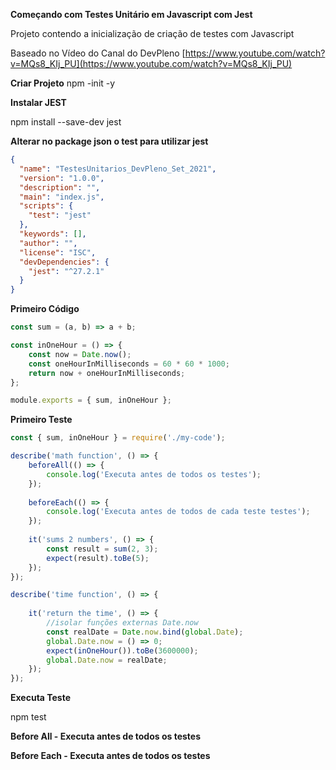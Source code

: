**Começando com Testes Unitário em Javascript com Jest**

Projeto contendo a inicialização de criação de testes com Javascript

Baseado no Vídeo do Canal do DevPleno [https://www.youtube.com/watch?v=MQs8_KIj_PU](https://www.youtube.com/watch?v=MQs8_KIj_PU)

**Criar Projeto**
npm -init -y

**Instalar JEST**

npm install --save-dev jest

**Alterar no package json o test para utilizar jest**

```json
{
  "name": "TestesUnitarios_DevPleno_Set_2021",
  "version": "1.0.0",
  "description": "",
  "main": "index.js",
  "scripts": {
    "test": "jest"
  },
  "keywords": [],
  "author": "",
  "license": "ISC",
  "devDependencies": {
    "jest": "^27.2.1"
  }
}
```

**Primeiro Código**

```jsx
const sum = (a, b) => a + b;

const inOneHour = () => {
    const now = Date.now();
    const oneHourInMilliseconds = 60 * 60 * 1000;
    return now + oneHourInMilliseconds;
};

module.exports = { sum, inOneHour };
```

**Primeiro Teste**

```jsx
const { sum, inOneHour } = require('./my-code');

describe('math function', () => {
    beforeAll(() => {
        console.log('Executa antes de todos os testes');
    });
    
    beforeEach(() => {
        console.log('Executa antes de todos de cada teste testes');
    });
    
    it('sums 2 numbers', () => {
        const result = sum(2, 3);
        expect(result).toBe(5);
    });
});

describe('time function', () => {
    
    it('return the time', () => {
        //isolar funções externas Date.now
        const realDate = Date.now.bind(global.Date);
        global.Date.now = () => 0;
        expect(inOneHour()).toBe(3600000);
        global.Date.now = realDate;
    });
});
```

**Executa Teste**

npm test

**Before All - Executa antes de todos os testes**

**Before Each - Executa antes de todos os testes**
